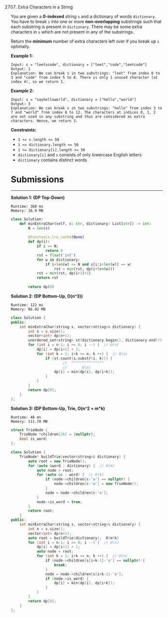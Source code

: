 2707. Extra Characters in a String

You are given a **0-indexed** string `s` and a dictionary of words `dictionary`. You have to break `s` into one or more **non-overlapping** substrings such that each substring is present in `dictionary`. There may be some extra characters in `s` which are not present in any of the substrings.

Return the **minimum** number of extra characters left over if you break up `s` optimally.

 

**Example 1:**
```
Input: s = "leetscode", dictionary = ["leet","code","leetcode"]
Output: 1
Explanation: We can break s in two substrings: "leet" from index 0 to 3 and "code" from index 5 to 8. There is only 1 unused character (at index 4), so we return 1.
```

**Example 2:**
```
Input: s = "sayhelloworld", dictionary = ["hello","world"]
Output: 3
Explanation: We can break s in two substrings: "hello" from index 3 to 7 and "world" from index 8 to 12. The characters at indices 0, 1, 2 are not used in any substring and thus are considered as extra characters. Hence, we return 3.
```

**Constraints:**

* `1 <= s.length <= 50`
* `1 <= dictionary.length <= 50`
* `1 <= dictionary[i].length <= 50`
* `dictionary[i]` and `s` consists of only lowercase English letters
* `dictionary` contains distinct words

# Submissions
---
**Solution 1: (DP Top-Down)**
```
Runtime: 360 ms
Memory: 16.9 MB
```
```python
class Solution:
    def minExtraChar(self, s: str, dictionary: List[str]) -> int:
        N = len(s)
        
        @functools.lru_cache(None)
        def dp(i):
            if i == N:
                return 0
            rst = float('inf')
            for w in dictionary:
                if i+len(w) <= N and s[i:i+len(w)] == w:
                    rst = min(rst, dp(i+len(w)))
            rst = min(rst, dp(i+1)+1)
            return rst 
            
        return dp(0)
```

**Solution 2: (DP Bottom-Up, O(n^3))**
```
Runtime: 122 ms
Memory: 86.92 MB
```
```c++
class Solution {
public:
    int minExtraChar(string s, vector<string>& dictionary) {
        int n = s.size();
        vector<int> dp(n+1);
        unordered_set<string> st(dictionary.begin(), dictionary.end());
        for (int i = n-1; i >= 0; i --) {  // O(n)
            dp[i] = dp[i+1] + 1;
            for (int k = 1; i+k <= n; k ++) {  // O(n)
                if (st.count(s.substr(i, k))) {
                        //  ^^^^^^^^^^^^^^^
                        //       O(n)
                    dp[i] = min(dp[i], dp[i+k]);
                }
            }
        }
        return dp[0];
    }
};
```

**Solution 3: (DP Bottom-Up, Trie, O(n^2 + m*k)**
```
Runtime: 48 ms
Memory: 111.70 MB
```
```c++
struct TrieNode {
    TrieNode *children[26] = {nullptr};
    bool is_word;
};

class Solution {
    TrieNode* buildTrie(vector<string>& dictionary) {
        auto root = new TrieNode();
        for (auto &word : dictionary) {  // O(m)
            auto node = root;
            for (auto &c : word) {  // O(k)
                if (node->children[c-'a'] == nullptr) {
                    node->children[c-'a'] = new TrieNode();
                }
                node = node->children[c-'a'];
            }
            node->is_word = true;
        }
        return root;
    }
public:
    int minExtraChar(string s, vector<string>& dictionary) {
        int n = s.size();
        vector<int> dp(n+1);
        auto root = buildTrie(dictionary);  O(m*k)
        for (int i = n-1; i >= 0; i --) {  // O(n)
            dp[i] = dp[i+1] + 1;
            auto node = root;
            for (int k = 1; i+k <= n; k ++) {  // O(n)
                if (node->children[s[i+k-1]-'a'] == nullptr) {
                    break;
                }
                node = node->children[s[i+k-1]-'a'];
                if (node->is_word) {
                    dp[i] = min(dp[i], dp[i+k]);
                }
            }
        }
        return dp[0];
    }
};
```
